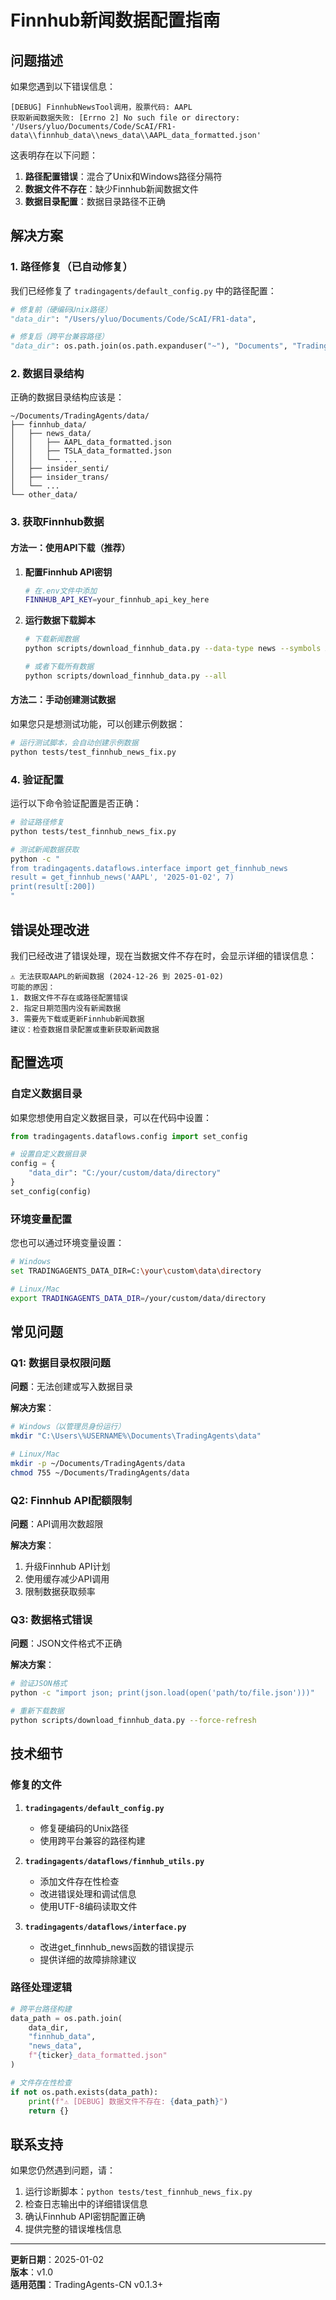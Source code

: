 # Finnhub新闻数据配置指南

## 问题描述

如果您遇到以下错误信息：

```
[DEBUG] FinnhubNewsTool调用，股票代码: AAPL 
获取新闻数据失败: [Errno 2] No such file or directory: '/Users/yluo/Documents/Code/ScAI/FR1-data\\finnhub_data\\news_data\\AAPL_data_formatted.json'
```

这表明存在以下问题：
1. **路径配置错误**：混合了Unix和Windows路径分隔符
2. **数据文件不存在**：缺少Finnhub新闻数据文件
3. **数据目录配置**：数据目录路径不正确

## 解决方案

### 1. 路径修复（已自动修复）

我们已经修复了 `tradingagents/default_config.py` 中的路径配置：

```python
# 修复前（硬编码Unix路径）
"data_dir": "/Users/yluo/Documents/Code/ScAI/FR1-data",

# 修复后（跨平台兼容路径）
"data_dir": os.path.join(os.path.expanduser("~"), "Documents", "TradingAgents", "data"),
```

### 2. 数据目录结构

正确的数据目录结构应该是：

```
~/Documents/TradingAgents/data/
├── finnhub_data/
│   ├── news_data/
│   │   ├── AAPL_data_formatted.json
│   │   ├── TSLA_data_formatted.json
│   │   └── ...
│   ├── insider_senti/
│   ├── insider_trans/
│   └── ...
└── other_data/
```

### 3. 获取Finnhub数据

#### 方法一：使用API下载（推荐）

1. **配置Finnhub API密钥**
   ```bash
   # 在.env文件中添加
   FINNHUB_API_KEY=your_finnhub_api_key_here
   ```

2. **运行数据下载脚本**
   ```bash
   # 下载新闻数据
   python scripts/download_finnhub_data.py --data-type news --symbols AAPL,TSLA,MSFT
   
   # 或者下载所有数据
   python scripts/download_finnhub_data.py --all
   ```

#### 方法二：手动创建测试数据

如果您只是想测试功能，可以创建示例数据：

```bash
# 运行测试脚本，会自动创建示例数据
python tests/test_finnhub_news_fix.py
```

### 4. 验证配置

运行以下命令验证配置是否正确：

```bash
# 验证路径修复
python tests/test_finnhub_news_fix.py

# 测试新闻数据获取
python -c "
from tradingagents.dataflows.interface import get_finnhub_news
result = get_finnhub_news('AAPL', '2025-01-02', 7)
print(result[:200])
"
```

## 错误处理改进

我们已经改进了错误处理，现在当数据文件不存在时，会显示详细的错误信息：

```
⚠️ 无法获取AAPL的新闻数据 (2024-12-26 到 2025-01-02)
可能的原因：
1. 数据文件不存在或路径配置错误
2. 指定日期范围内没有新闻数据
3. 需要先下载或更新Finnhub新闻数据
建议：检查数据目录配置或重新获取新闻数据
```

## 配置选项

### 自定义数据目录

如果您想使用自定义数据目录，可以在代码中设置：

```python
from tradingagents.dataflows.config import set_config

# 设置自定义数据目录
config = {
    "data_dir": "C:/your/custom/data/directory"
}
set_config(config)
```

### 环境变量配置

您也可以通过环境变量设置：

```bash
# Windows
set TRADINGAGENTS_DATA_DIR=C:\your\custom\data\directory

# Linux/Mac
export TRADINGAGENTS_DATA_DIR=/your/custom/data/directory
```

## 常见问题

### Q1: 数据目录权限问题

**问题**：无法创建或写入数据目录

**解决方案**：
```bash
# Windows（以管理员身份运行）
mkdir "C:\Users\%USERNAME%\Documents\TradingAgents\data"

# Linux/Mac
mkdir -p ~/Documents/TradingAgents/data
chmod 755 ~/Documents/TradingAgents/data
```

### Q2: Finnhub API配额限制

**问题**：API调用次数超限

**解决方案**：
1. 升级Finnhub API计划
2. 使用缓存减少API调用
3. 限制数据获取频率

### Q3: 数据格式错误

**问题**：JSON文件格式不正确

**解决方案**：
```bash
# 验证JSON格式
python -c "import json; print(json.load(open('path/to/file.json')))"

# 重新下载数据
python scripts/download_finnhub_data.py --force-refresh
```

## 技术细节

### 修复的文件

1. **`tradingagents/default_config.py`**
   - 修复硬编码的Unix路径
   - 使用跨平台兼容的路径构建

2. **`tradingagents/dataflows/finnhub_utils.py`**
   - 添加文件存在性检查
   - 改进错误处理和调试信息
   - 使用UTF-8编码读取文件

3. **`tradingagents/dataflows/interface.py`**
   - 改进get_finnhub_news函数的错误提示
   - 提供详细的故障排除建议

### 路径处理逻辑

```python
# 跨平台路径构建
data_path = os.path.join(
    data_dir, 
    "finnhub_data", 
    "news_data", 
    f"{ticker}_data_formatted.json"
)

# 文件存在性检查
if not os.path.exists(data_path):
    print(f"⚠️ [DEBUG] 数据文件不存在: {data_path}")
    return {}
```

## 联系支持

如果您仍然遇到问题，请：

1. 运行诊断脚本：`python tests/test_finnhub_news_fix.py`
2. 检查日志输出中的详细错误信息
3. 确认Finnhub API密钥配置正确
4. 提供完整的错误堆栈信息

---

**更新日期**：2025-01-02  
**版本**：v1.0  
**适用范围**：TradingAgents-CN v0.1.3+